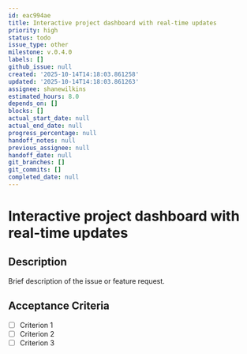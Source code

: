 ```yaml
---
id: eac994ae
title: Interactive project dashboard with real-time updates
priority: high
status: todo
issue_type: other
milestone: v.0.4.0
labels: []
github_issue: null
created: '2025-10-14T14:18:03.861258'
updated: '2025-10-14T14:18:03.861263'
assignee: shanewilkins
estimated_hours: 8.0
depends_on: []
blocks: []
actual_start_date: null
actual_end_date: null
progress_percentage: null
handoff_notes: null
previous_assignee: null
handoff_date: null
git_branches: []
git_commits: []
completed_date: null
---
```


# Interactive project dashboard with real-time updates

## Description

Brief description of the issue or feature request.

## Acceptance Criteria

- [ ] Criterion 1
- [ ] Criterion 2
- [ ] Criterion 3